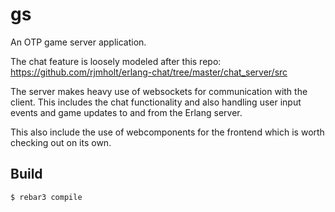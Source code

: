 gs
=====

An OTP game server application.

The chat feature is loosely modeled after this repo: https://github.com/rjmholt/erlang-chat/tree/master/chat_server/src

The server makes heavy use of websockets for communication with the client. This includes the chat functionality and also handling user input events and game updates to and from the Erlang server.

This also include the use of webcomponents for the frontend which is worth checking out on its own.

Build
-----

    $ rebar3 compile

